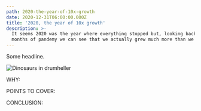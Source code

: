 ```yaml
---
path: 2020-the-year-of-10x-growth
date: 2020-12-31T06:00:00.000Z
title: '2020, the year of 10x growth'
description: >-
  It seems 2020 was the year where everything stopped but, looking back after 9
  months of pandemy we can see that we actually grew much more than we thought.
---
```

Some headline.

![Dinosaurs in drumheller](/assets/dinosaur-drumheller.png "2020 seems bigger but we are stronger")

WHY:

POINTS TO COVER:

CONCLUSION:
